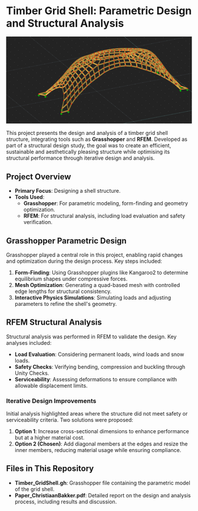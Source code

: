# Timber Grid Shell: Parametric Design and Structural Analysis

![](gridShell.png)

This project presents the design and analysis of a timber grid shell structure, integrating tools such as **Grasshopper** and **RFEM**. Developed as part of a structural design study, the goal was to create an efficient, sustainable and aesthetically pleasing structure while optimising its structural performance through iterative design and analysis.

## Project Overview
- **Primary Focus**: Designing a shell structure.
- **Tools Used**:
  - **Grasshopper**: For parametric modeling, form-finding and geometry optimization.
  - **RFEM**: For structural analysis, including load evaluation and safety verification.

## Grasshopper Parametric Design
Grasshopper played a central role in this project, enabling rapid changes and optimization during the design process. Key steps included:
1. **Form-Finding**: Using Grasshopper plugins like Kangaroo2 to determine equilibrium shapes under compressive forces.
2. **Mesh Optimization**: Generating a quad-based mesh with controlled edge lengths for structural consistency.
3. **Interactive Physics Simulations**: Simulating loads and adjusting parameters to refine the shell's geometry.

## RFEM Structural Analysis
Structural analysis was performed in RFEM to validate the design. Key analyses included:
- **Load Evaluation**: Considering permanent loads, wind loads and snow loads.
- **Safety Checks**: Verifying bending, compression and buckling through Unity Checks.
- **Serviceability**: Assessing deformations to ensure compliance with allowable displacement limits.

### Iterative Design Improvements
Initial analysis highlighted areas where the structure did not meet safety or serviceability criteria. Two solutions were proposed:
1. **Option 1**: Increase cross-sectional dimensions to enhance performance but at a higher material cost.
2. **Option 2 (Chosen)**: Add diagonal members at the edges and resize the inner members, reducing material usage while ensuring compliance.

## Files in This Repository
- **Timber_GridShell.gh**: Grasshopper file containing the parametric model of the grid shell.
- **Paper_ChristiaanBakker.pdf**: Detailed report on the design and analysis process, including results and discussion.
